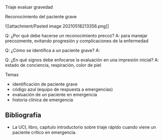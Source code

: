 Triaje
evaluar gravedad

Reconocimiento del paciente grave

![[attachment/Pasted image 20210518213356.png]]

Q: ¿Por qué debe hacerse un reconocimiento precoz?
A: para manejar precozmente, evitando progresión y complicaciones de la enfermedad

Q: ¿Cómo se identifica a un paciente grave?
A:

Q: ¿En qué signos debe enfocarse la evaluación en una impresión inicial?
A: estado de conciencia, respiración, color de piel

Temas
- identificación de paciente grave
- código azul (equipo de respuesta a emergencias)
- evaluación de un paciente en emergencia
- historia clínica de emergencia

## Bibliografía
- La UCI, libro, capitulo introductorio sobre triaje rápido cuando viene un paciente crítico en emergencia.

